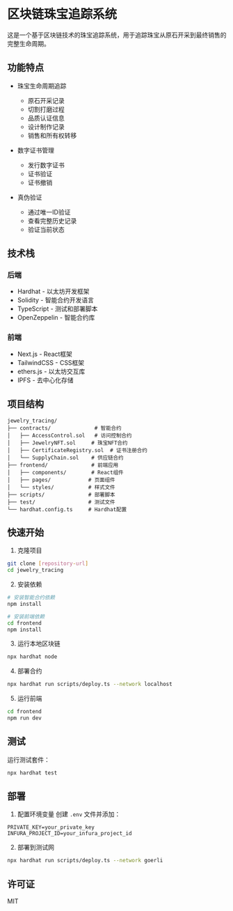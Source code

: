 # 区块链珠宝追踪系统

这是一个基于区块链技术的珠宝追踪系统，用于追踪珠宝从原石开采到最终销售的完整生命周期。

## 功能特点

- 珠宝生命周期追踪
  - 原石开采记录
  - 切割打磨过程
  - 品质认证信息
  - 设计制作记录
  - 销售和所有权转移

- 数字证书管理
  - 发行数字证书
  - 证书验证
  - 证书撤销

- 真伪验证
  - 通过唯一ID验证
  - 查看完整历史记录
  - 验证当前状态

## 技术栈

### 后端
- Hardhat - 以太坊开发框架
- Solidity - 智能合约开发语言
- TypeScript - 测试和部署脚本
- OpenZeppelin - 智能合约库

### 前端
- Next.js - React框架
- TailwindCSS - CSS框架
- ethers.js - 以太坊交互库
- IPFS - 去中心化存储

## 项目结构

```
jewelry_tracing/
├── contracts/              # 智能合约
│   ├── AccessControl.sol   # 访问控制合约
│   ├── JewelryNFT.sol     # 珠宝NFT合约
│   ├── CertificateRegistry.sol  # 证书注册合约
│   └── SupplyChain.sol    # 供应链合约
├── frontend/              # 前端应用
│   ├── components/        # React组件
│   ├── pages/            # 页面组件
│   └── styles/           # 样式文件
├── scripts/              # 部署脚本
├── test/                 # 测试文件
└── hardhat.config.ts     # Hardhat配置
```

## 快速开始

1. 克隆项目
```bash
git clone [repository-url]
cd jewelry_tracing
```

2. 安装依赖
```bash
# 安装智能合约依赖
npm install

# 安装前端依赖
cd frontend
npm install
```

3. 运行本地区块链
```bash
npx hardhat node
```

4. 部署合约
```bash
npx hardhat run scripts/deploy.ts --network localhost
```

5. 运行前端
```bash
cd frontend
npm run dev
```

## 测试

运行测试套件：
```bash
npx hardhat test
```

## 部署

1. 配置环境变量
创建 `.env` 文件并添加：
```
PRIVATE_KEY=your_private_key
INFURA_PROJECT_ID=your_infura_project_id
```

2. 部署到测试网
```bash
npx hardhat run scripts/deploy.ts --network goerli
```

## 许可证

MIT 